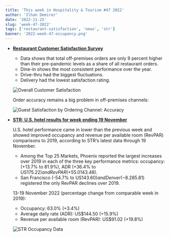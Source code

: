 ```yaml
---
title: 'This week in Hospitality & Tourism #47 2022'
author: 'Ilhan Demirer'
date: '2022-11-25'
slug: 'week-47-2022'
tags: ['restaurant-satisfaction', 'news', 'str']
banner: '2022-week-47-occupancy.png'
---
```


- **[Restaurant Customer Satisfaction Survey](https://www.qsrmagazine.com/outside-insights/what-billion-data-points-reveal-about-restaurant-industry)**

  - Data shows that total off-premises orders are only 9 percent higher than their pre-pandemic levels as a share of all restaurant orders.
  - Dine-in shows the most consistent performance over the year.
  - Drive-thru had the biggest fluctuations.
  - Delivery had the lowest satisfaction rating.

  ![Overall Customer Satisfaction](/images/blogimages/2022-week-47-overall-satisfaction.png)

  Order accuracy remains a big problem in off-premises channels:

  ![Guest Satisfaction by Ordering Channel: Accuracy](/images/blogimages/2022-week-47-accuracy.png)

- **[STR: U.S. hotel results for week ending 19 November](https://str.com/press-release/str-us-hotel-results-week-ending-19-november)**

  U.S. hotel performance came in lower than the previous week and showed improved occupancy and revenue per available room (RevPAR) comparisons to 2019, according to STR‘s latest data through 19 November.

  - Among the Top 25 Markets, Phoenix reported the largest increases over 2019 in each of the three key performance metrics: occupancy: (+13.7% to 81.9%), ADR (+36.4% to US$175.22) and RevPAR (+55.0% to US$143.48).
  - San Francisco (-54.7% to US$143.60) and Denver (-8.2% to US$85.81) registered the only RevPAR declines over 2019.

  13-19 November 2022 (percentage change from comparable week in 2019):

  - Occupancy: 63.0% (+3.4%)
  - Average daily rate (ADR): US$144.50 (+15.9%)
  - Revenue per available room (RevPAR): US$91.02 (+19.8%)

  ![STR Occupancy Data](/images/blogimages/2022-week-47-occupancy.png)
